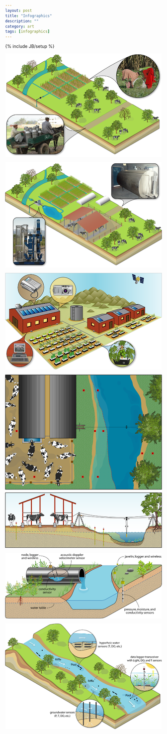 ```yaml
---
layout: post
title: "Infographics"
description: ""
category: art
tags: [infographics]
---
```

{% include JB/setup %}

<div class="image_and_caption">
  <p><img src="/images/2012-05-31/sweetwater_old.png" alt="sweetwater_old" title="Sweetwater Old"/></p>
  <p><img src="/images/2012-05-31/sweetwater_new.png" alt="sweetwater_new" title="Sweetwater New"/></p>
  <p><img src="/images/2012-05-31/neon_village_installations.png" alt="neon_village_installations" title="NEON Village Installations"/></p>
  <p><img src="/images/2012-05-31/cens_dairy.png" alt="cens_dairy" title="CENS Dairy"/></p>
  <p><img src="/images/2012-05-31/cens_runoff_drain.png" alt="cens_runoff_drain" title="CENS Runoff Drain"/></p>
  <p><img src="/images/2012-05-31/tansely_river.png" alt="tansely_river" title="Tansely River"/></p>
</div>

